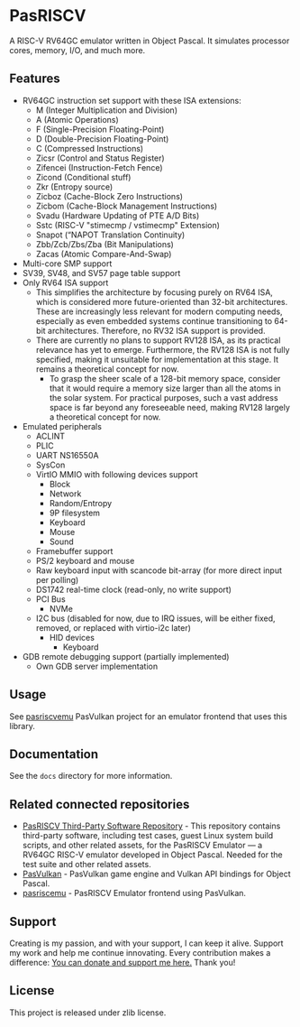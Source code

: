 # PasRISCV

A RISC-V RV64GC emulator written in Object Pascal. It simulates processor cores, memory, I/O, and much more.

## Features

- RV64GC instruction set support with these ISA extensions:  
  - M (Integer Multiplication and Division)  
  - A (Atomic Operations)  
  - F (Single-Precision Floating-Point)  
  - D (Double-Precision Floating-Point)  
  - C (Compressed Instructions)
  - Zicsr (Control and Status Register)
  - Zifencei (Instruction-Fetch Fence)
  - Zicond (Conditional stuff)
  - Zkr (Entropy source)
  - Zicboz (Cache-Block Zero Instructions)
  - Zicbom (Cache-Block Management Instructions)
  - Svadu (Hardware Updating of PTE A/D Bits) 
  - Sstc (RISC-V "stimecmp / vstimecmp" Extension)
  - Snapot (“NAPOT Translation Continuity)
  - Zbb/Zcb/Zbs/Zba (Bit Manipulations)
  - Zacas (Atomic Compare-And-Swap)
- Multi-core SMP support
- SV39, SV48, and SV57 page table support
- Only RV64 ISA support
  - This simplifies the architecture by focusing purely on RV64 ISA, which is considered more future-oriented than 32-bit architectures. These are increasingly less relevant for modern computing needs, especially as even embedded systems continue transitioning to 64-bit architectures. Therefore, no RV32 ISA support is provided.
  - There are currently no plans to support RV128 ISA, as its practical relevance has yet to emerge. Furthermore, the RV128 ISA is not fully specified, making it unsuitable for implementation at this stage. It remains a theoretical concept for now.
    - To grasp the sheer scale of a 128-bit memory space, consider that it would require a memory size larger than all the atoms in the solar system. For practical purposes, such a vast address space is far beyond any foreseeable need, making RV128 largely a theoretical concept for now. 
- Emulated peripherals
  - ACLINT
  - PLIC
  - UART NS16550A
  - SysCon   
  - VirtIO MMIO with following devices support
    - Block
    - Network
    - Random/Entropy
    - 9P filesystem
    - Keyboard
    - Mouse
    - Sound
  - Framebuffer support
  - PS/2 keyboard and mouse
  - Raw keyboard input with scancode bit-array (for more direct input per polling) 
  - DS1742 real-time clock (read-only, no write support)
  - PCI Bus
    - NVMe
  - I2C bus (disabled for now, due to IRQ issues, will be either fixed, removed, or replaced with virtio-i2c later)
    - HID devices
      - Keyboard
- GDB remote debugging support (partially implemented)
  - Own GDB server implementation

## Usage

See [pasriscvemu](https://github.com/BeRo1985/pasriscvemu) PasVulkan project for an emulator frontend that uses this library.

## Documentation

See the `docs` directory for more information.

## Related connected repositories

- [PasRISCV Third-Party Software Repository](https://github.com/BeRo1985/pasriscv_software) - This repository contains third-party software, including test cases, guest Linux system build scripts, and other related assets, for the PasRISCV Emulator — a RV64GC RISC-V emulator developed in Object Pascal. Needed for the test suite and other related assets.
- [PasVulkan](https://github.com/BeRo1985/pasvulkan) - PasVulkan game engine and Vulkan API bindings for Object Pascal.
- [pasriscemu](https://github.com/BeRo1985/pasriscvemu) - PasRISCV Emulator frontend using PasVulkan.

## Support

Creating is my passion, and with your support, I can keep it alive. Support my work and help me continue innovating. Every contribution makes a difference: [You can donate and support me here.](https://donate.rosseaux.com/) Thank you!

## License

This project is released under zlib license.